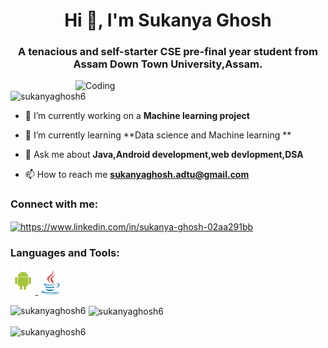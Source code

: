 <h1 align="center">Hi 👋, I'm Sukanya Ghosh</h1>
<h3 align="center">A tenacious and self-starter CSE pre-final year student from Assam Down Town University,Assam.</h3>
<img align="right" alt="Coding" width="400" src="https://camo.githubusercontent.com/374987f773148e46b1851b9e3bc4bf71b182562dd002620ef3e4263cb3997130/68747470733a2f2f6d69726f2e6d656469756d2e636f6d2f6d61782f3837352f312a7164415731546a434e353768316c6275757a766368672e676966">
<p align="left"> <img src="https://komarev.com/ghpvc/?username=sukanyaghosh6&label=Profile%20views&color=0e75b6&style=flat" alt="sukanyaghosh6" /> </p>

- 🔭 I’m currently working on a **Machine learning project**

- 🌱 I’m currently learning **Data science and Machine learning **

- 💬 Ask me about **Java,Android development,web devlopment,DSA**

- 📫 How to reach me **sukanyaghosh.adtu@gmail.com**

<h3 align="left">Connect with me:</h3>
<p align="left">
<a href="https://linkedin.com/in/https://www.linkedin.com/in/sukanya-ghosh-02aa291bb" target="blank"><img align="center" src="https://raw.githubusercontent.com/rahuldkjain/github-profile-readme-generator/master/src/images/icons/Social/linked-in-alt.svg" alt="https://www.linkedin.com/in/sukanya-ghosh-02aa291bb" height="30" width="40" /></a>

</p>

<h3 align="left">Languages and Tools:</h3>
<p align="left"> <a href="https://developer.android.com" target="_blank" rel="noreferrer"> <img src="https://raw.githubusercontent.com/devicons/devicon/master/icons/android/android-original-wordmark.svg" alt="android" width="40" height="40"/> </a> <a href="https://www.java.com" target="_blank" rel="noreferrer"> <img src="https://raw.githubusercontent.com/devicons/devicon/master/icons/java/java-original.svg" alt="java" width="40" height="40"/> </a> </p>

<p><img align="left" src="https://github-readme-stats.vercel.app/api/top-langs?username=sukanyaghosh6&show_icons=true&locale=en&layout=compact" alt="sukanyaghosh6" /></p>

<p>&nbsp;<img align="center" src="https://github-readme-stats.vercel.app/api?username=sukanyaghosh6&show_icons=true&locale=en" alt="sukanyaghosh6" /></p>

<p><img align="center" src="https://github-readme-streak-stats.herokuapp.com/?user=sukanyaghosh6&" alt="sukanyaghosh6" /></p>


